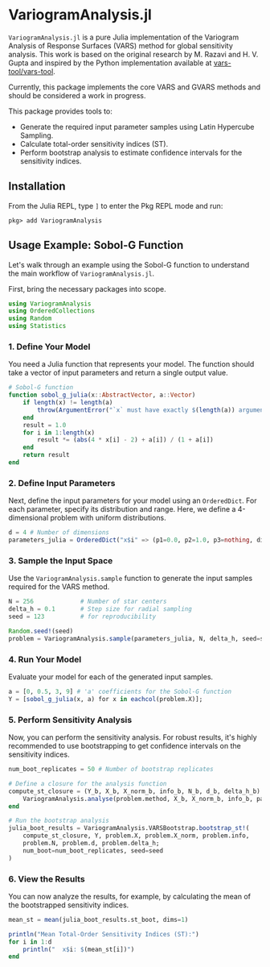 # VariogramAnalysis.jl

`VariogramAnalysis.jl` is a pure Julia implementation of the Variogram Analysis of Response Surfaces (VARS) method for global sensitivity analysis. This work is based on the original research by M. Razavi and H. V. Gupta and inspired by the Python implementation available at [vars-tool/vars-tool](https://github.com/vars-tool/vars-tool).

Currently, this package implements the core VARS and GVARS methods and should be considered a work in progress.

This package provides tools to:
*   Generate the required input parameter samples using Latin Hypercube Sampling.
*   Calculate total-order sensitivity indices (ST).
*   Perform bootstrap analysis to estimate confidence intervals for the sensitivity indices.

## Installation

From the Julia REPL, type `]` to enter the Pkg REPL mode and run:
```
pkg> add VariogramAnalysis
```

## Usage Example: Sobol-G Function

Let's walk through an example using the Sobol-G function to understand the main workflow of `VariogramAnalysis.jl`.

First, bring the necessary packages into scope.
```julia
using VariogramAnalysis
using OrderedCollections
using Random
using Statistics
```

### 1. Define Your Model

You need a Julia function that represents your model. The function should take a vector of input parameters and return a single output value.

```julia
# Sobol-G function
function sobol_g_julia(x::AbstractVector, a::Vector)
    if length(x) != length(a)
        throw(ArgumentError("`x` must have exactly $(length(a)) arguments."))
    end
    result = 1.0
    for i in 1:length(x)
        result *= (abs(4 * x[i] - 2) + a[i]) / (1 + a[i])
    end
    return result
end
```

### 2. Define Input Parameters

Next, define the input parameters for your model using an `OrderedDict`. For each parameter, specify its distribution and range. Here, we define a 4-dimensional problem with uniform distributions.

```julia
d = 4 # Number of dimensions
parameters_julia = OrderedDict("x$i" => (p1=0.0, p2=1.0, p3=nothing, dist="unif") for i in 1:d)
```

### 3. Sample the Input Space

Use the `VariogramAnalysis.sample` function to generate the input samples required for the VARS method.

```julia
N = 256             # Number of star centers
delta_h = 0.1       # Step size for radial sampling
seed = 123          # for reproducibility

Random.seed!(seed)
problem = VariogramAnalysis.sample(parameters_julia, N, delta_h, seed=seed)
```

### 4. Run Your Model

Evaluate your model for each of the generated input samples.

```julia
a = [0, 0.5, 3, 9] # 'a' coefficients for the Sobol-G function
Y = [sobol_g_julia(x, a) for x in eachcol(problem.X)];
```

### 5. Perform Sensitivity Analysis

Now, you can perform the sensitivity analysis. For robust results, it's highly recommended to use bootstrapping to get confidence intervals on the sensitivity indices.

```julia
num_boot_replicates = 50 # Number of bootstrap replicates

# Define a closure for the analysis function
compute_st_closure = (Y_b, X_b, X_norm_b, info_b, N_b, d_b, delta_h_b) -> begin
    VariogramAnalysis.analyse(problem.method, X_b, X_norm_b, info_b, parameters_julia, N_b, d_b, delta_h_b, Y_b)
end

# Run the bootstrap analysis
julia_boot_results = VariogramAnalysis.VARSBootstrap.bootstrap_st!(
    compute_st_closure, Y, problem.X, problem.X_norm, problem.info,
    problem.N, problem.d, problem.delta_h;
    num_boot=num_boot_replicates, seed=seed
)
```

### 6. View the Results

You can now analyze the results, for example, by calculating the mean of the bootstrapped sensitivity indices.

```julia
mean_st = mean(julia_boot_results.st_boot, dims=1)

println("Mean Total-Order Sensitivity Indices (ST):")
for i in 1:d
    println("  x$i: $(mean_st[i])")
end
```